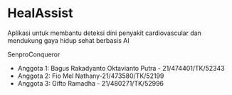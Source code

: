 # HealAssist
Aplikasi untuk membantu deteksi dini penyakit cardiovascular dan mendukung gaya hidup sehat berbasis AI

SenproConqueror
- Anggota 1: Bagus Rakadyanto Oktavianto Putra - 21/474401/TK/52343
- Anggota 2: Fio Mel Nathany-21/473580/TK/52199
- Anggota 3: Gifto Ramadha - 21/480271/TK/52996
